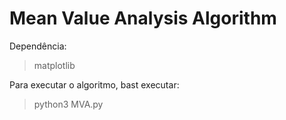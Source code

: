 # Mean Value Analysis Algorithm

Dependência: 
>  matplotlib


Para executar o algoritmo, bast executar:
> python3 MVA.py

